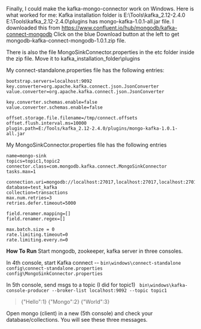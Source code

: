 Finally, I could make the kafka-mongo-connector work on Windows.
Here is what worked for me:
Kafka installation folder is E:\Tools\kafka_2.12-2.4.0
E:\Tools\kafka_2.12-2.4.0\plugins has mongo-kafka-1.0.1-all.jar file.
I downloaded this from https://www.confluent.io/hub/mongodb/kafka-connect-mongodb
Click on the blue Download button at the left to get mongodb-kafka-connect-mongodb-1.0.1.zip file.

There is also the file MongoSinkConnector.properties in the etc folder inside the zip file.
Move it to kafka_installation_folder\plugins


My connect-standalone.properties file has the following entries:
```
bootstrap.servers=localhost:9092
key.converter=org.apache.kafka.connect.json.JsonConverter
value.converter=org.apache.kafka.connect.json.JsonConverter

key.converter.schemas.enable=false
value.converter.schemas.enable=false

offset.storage.file.filename=/tmp/connect.offsets
offset.flush.interval.ms=10000
plugin.path=E:/Tools/kafka_2.12-2.4.0/plugins/mongo-kafka-1.0.1-all.jar
```

My MongoSinkConnector.properties file has the following entries
```
name=mongo-sink
topics=topic1,topic2
connector.class=com.mongodb.kafka.connect.MongoSinkConnector
tasks.max=1

connection.uri=mongodb://localhost:27017,localhost:27017,localhost:27017
database=test_kafka
collection=transactions
max.num.retries=3
retries.defer.timeout=5000

field.renamer.mapping=[]
field.renamer.regex=[]

max.batch.size = 0
rate.limiting.timeout=0
rate.limiting.every.n=0
```

**How To Run**
Start mongodb, zookeeper, kafka server in three consoles.

In 4th console, start Kafka connect --
`bin\windows\connect-standalone config\connect-standalone.properties config\MongoSinkConnector.properties`

In 5th console, send msgs to a topic (I did for topic1)
` bin\windows\kafka-console-producer --broker-list localhost:9092 --topic topic1`
>{"Hello":1}
>{"Mongo":2}
>{"World":3}

Open mongo (client) in a new (5th console) and check your database/collections.
You will see these three messages.

